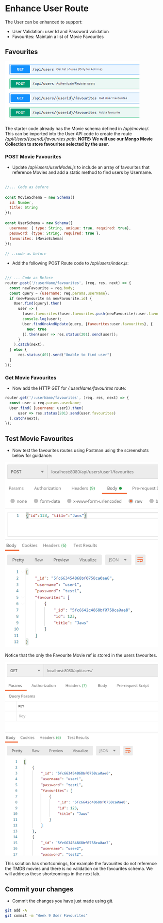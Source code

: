 # Enhance User Route

 The User can be enhanced to support:

 - User Validation: user Id and Password validation
 - Favourites: Maintain a list of Movie Favourites

## Favourites

![Users API](./img/users.png)

The starter code already has the Movie schema defined in */api/movies/*. This can be imported into the User API code to create the route */api/Users/{userid}/favourites path*. **NOTE: We will use our Mongo Movie Collection to store favourites selected by the user**. 

### POST Movie Favourites

- Update */api/users/userModel.js* to include an array of favourites that reference Movies and add a static method to find users by Username. 

~~~javascript

//... Code as before

const MovieSchema = new Schema({
  id: Number,
  title: String
});

const UserSchema = new Schema({
  username: { type: String, unique: true, required: true},
  password: {type: String, required: true },
  favourites: [MovieSchema]
});

// ..code as before

~~~

- Add the following POST Route code to */api/users/index.js*:

~~~javascript

/// ... Code as Before
router.post('/:userName/favourites', (req, res, next) => {
  const newFavourite = req.body;
  const query = {username: req.params.userName};
  if (newFavourite && newFavourite.id) {
    User.find(query).then(
      user => { 
        (user.favourites)?user.favourites.push(newFavourite):user.favourites =[newFavourite];
        console.log(user);
        User.findOneAndUpdate(query, {favourites:user.favourites}, {
          new: true
        }).then(user => res.status(201).send(user));
      }
    ).catch(next);
  } else {
      res.status(401).send("Unable to find user")
  }
});
~~~

### Get Movie Favourites

- Now add the HTTP GET for */:userName/favourites* route:

~~~javascript
router.get('/:userName/favourites', (req, res, next) => {
  const user = req.params.userName;
  User.find( {username: user}).then(
      user => res.status(201).send(user.favourites)
  ).catch(next);
});
~~~

## Test Movie Favourites

- Now test the  favourites routes using Postman using the screenshots below for guidance:

![POST Movie Favourite](./img/fav1.png)

Notice that the only the Favourite Movie ref is stored in the users favourites.

![GET Movie Favourite](./img/fav2.png)


This solution has shortcomings, for example the favourites do not reference the TMDB movies and there is no validation on the favourites schema. We will address these shortcomings in the next lab. 


## Commit your changes

- Commit the changes you have just made using git.

~~~bash
git add -A
git commit -m "Week 9 User Favourites"
~~~
